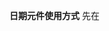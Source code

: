 **日期元件使用方式**
先在<script>區域引入該元件並定義
```C#
<script>
//引入時間選擇器
import DatePickerEx from "@/components/Util/DatePickerEx.vue";

export default {
  //名稱
  name: "XXXXX",
  components: {
    //定義時間選擇器
    DatePickerEx,
  },
};
</script>
```
___
使用方式(沒有輸入驗證)
  - CustomValue_1 : 名子有對到就好
  - CustomValue_2 : 綁定的變數名稱
  - CustomValue_3 : 輸出格式
    - yearFormatter : YYY
    - yearFormatter : YYY/MM
    - defaultFormatter : YYY/MM/DD
  - CustomValue_4 : 選單格式
    - year : 選年
    - month : 選年月
    - 直接不填該欄位: 選年月日
```html
<div class="form-group me-3 mb-4">
  <div class="row">
    <div class="col">
      <label for="CustomValue_1" class="form-label">CustomValue_選擇器標題</label>
    </div>
  </div>
  <div class="row">
    <div class="col-auto">
      <DatePickerEx
        v-model="formInput.CustomValue_2"
        :input-attr="{ id: 'CustomValue_1' }"
        :input-class="{ 'form-control': true }"
        :formatter="CustomValue_3"
        placeholder="CustomValue_未輸入時顯示"
        output="number"
        type="CustomValue_4"
        class="d-block"
      />
    </div>
  </div>
</div>
```

___
資料範例
script內的需要加上的東西範例
```C#
//資料
data() {
  return {
    //資料
    formInput: {
      CustomValue_2:""
    },
  };
},
```
